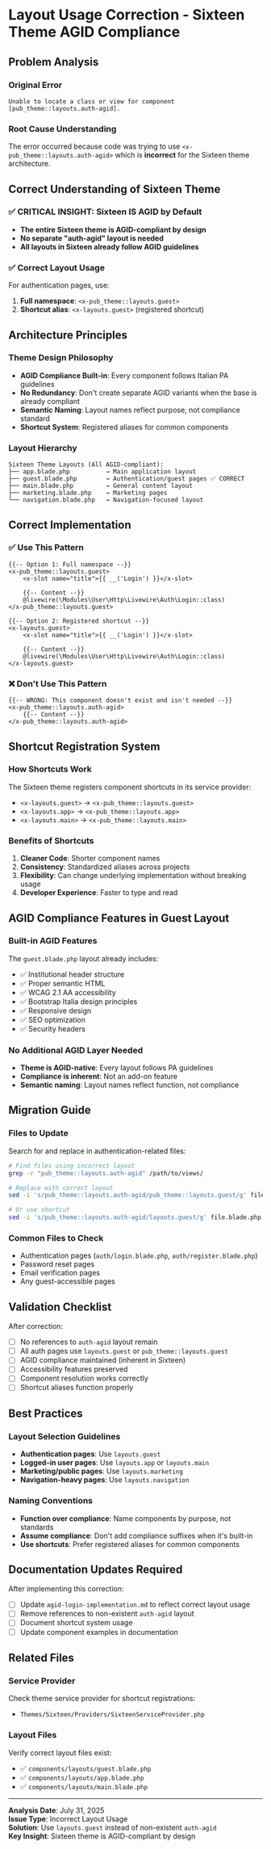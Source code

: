 # Layout Usage Correction - Sixteen Theme AGID Compliance

## Problem Analysis

### Original Error
```
Unable to locate a class or view for component [pub_theme::layouts.auth-agid].
```

### Root Cause Understanding
The error occurred because code was trying to use `<x-pub_theme::layouts.auth-agid>` which is **incorrect** for the Sixteen theme architecture.

## Correct Understanding of Sixteen Theme

### ✅ **CRITICAL INSIGHT: Sixteen IS AGID by Default**
- **The entire Sixteen theme is AGID-compliant by design**
- **No separate "auth-agid" layout is needed**
- **All layouts in Sixteen already follow AGID guidelines**

### ✅ **Correct Layout Usage**
For authentication pages, use:
1. **Full namespace**: `<x-pub_theme::layouts.guest>`
2. **Shortcut alias**: `<x-layouts.guest>` (registered shortcut)

## Architecture Principles

### Theme Design Philosophy
- **AGID Compliance Built-in**: Every component follows Italian PA guidelines
- **No Redundancy**: Don't create separate AGID variants when the base is already compliant
- **Semantic Naming**: Layout names reflect purpose, not compliance standard
- **Shortcut System**: Registered aliases for common components

### Layout Hierarchy
```
Sixteen Theme Layouts (All AGID-compliant):
├── app.blade.php          → Main application layout
├── guest.blade.php        → Authentication/guest pages ✅ CORRECT
├── main.blade.php         → General content layout
├── marketing.blade.php    → Marketing pages
└── navigation.blade.php   → Navigation-focused layout
```

## Correct Implementation

### ✅ **Use This Pattern**
```blade
{{-- Option 1: Full namespace --}}
<x-pub_theme::layouts.guest>
    <x-slot name="title">{{ __('Login') }}</x-slot>
    
    {{-- Content --}}
    @livewire(\Modules\User\Http\Livewire\Auth\Login::class)
</x-pub_theme::layouts.guest>

{{-- Option 2: Registered shortcut --}}
<x-layouts.guest>
    <x-slot name="title">{{ __('Login') }}</x-slot>
    
    {{-- Content --}}
    @livewire(\Modules\User\Http\Livewire\Auth\Login::class)
</x-layouts.guest>
```

### ❌ **Don't Use This Pattern**
```blade
{{-- WRONG: This component doesn't exist and isn't needed --}}
<x-pub_theme::layouts.auth-agid>
    {{-- Content --}}
</x-pub_theme::layouts.auth-agid>
```

## Shortcut Registration System

### How Shortcuts Work
The Sixteen theme registers component shortcuts in its service provider:
- `<x-layouts.guest>` → `<x-pub_theme::layouts.guest>`
- `<x-layouts.app>` → `<x-pub_theme::layouts.app>`
- `<x-layouts.main>` → `<x-pub_theme::layouts.main>`

### Benefits of Shortcuts
1. **Cleaner Code**: Shorter component names
2. **Consistency**: Standardized aliases across projects
3. **Flexibility**: Can change underlying implementation without breaking usage
4. **Developer Experience**: Faster to type and read

## AGID Compliance Features in Guest Layout

### Built-in AGID Features
The `guest.blade.php` layout already includes:
- ✅ Institutional header structure
- ✅ Proper semantic HTML
- ✅ WCAG 2.1 AA accessibility
- ✅ Bootstrap Italia design principles
- ✅ Responsive design
- ✅ SEO optimization
- ✅ Security headers

### No Additional AGID Layer Needed
- **Theme is AGID-native**: Every layout follows PA guidelines
- **Compliance is inherent**: Not an add-on feature
- **Semantic naming**: Layout names reflect function, not compliance

## Migration Guide

### Files to Update
Search for and replace in authentication-related files:
```bash
# Find files using incorrect layout
grep -r "pub_theme::layouts.auth-agid" /path/to/views/

# Replace with correct layout
sed -i 's/pub_theme::layouts.auth-agid/pub_theme::layouts.guest/g' file.blade.php

# Or use shortcut
sed -i 's/pub_theme::layouts.auth-agid/layouts.guest/g' file.blade.php
```

### Common Files to Check
- Authentication pages (`auth/login.blade.php`, `auth/register.blade.php`)
- Password reset pages
- Email verification pages
- Any guest-accessible pages

## Validation Checklist

After correction:
- [ ] No references to `auth-agid` layout remain
- [ ] All auth pages use `layouts.guest` or `pub_theme::layouts.guest`
- [ ] AGID compliance maintained (inherent in Sixteen)
- [ ] Accessibility features preserved
- [ ] Component resolution works correctly
- [ ] Shortcut aliases function properly

## Best Practices

### Layout Selection Guidelines
- **Authentication pages**: Use `layouts.guest`
- **Logged-in user pages**: Use `layouts.app` or `layouts.main`
- **Marketing/public pages**: Use `layouts.marketing`
- **Navigation-heavy pages**: Use `layouts.navigation`

### Naming Conventions
- **Function over compliance**: Name components by purpose, not standards
- **Assume compliance**: Don't add compliance suffixes when it's built-in
- **Use shortcuts**: Prefer registered aliases for common components

## Documentation Updates Required

After implementing this correction:
- [ ] Update `agid-login-implementation.md` to reflect correct layout usage
- [ ] Remove references to non-existent `auth-agid` layout
- [ ] Document shortcut system usage
- [ ] Update component examples in documentation

## Related Files

### Service Provider
Check theme service provider for shortcut registrations:
- `Themes/Sixteen/Providers/SixteenServiceProvider.php`

### Layout Files
Verify correct layout files exist:
- ✅ `components/layouts/guest.blade.php`
- ✅ `components/layouts/app.blade.php`
- ✅ `components/layouts/main.blade.php`

---

**Analysis Date**: July 31, 2025  
**Issue Type**: Incorrect Layout Usage  
**Solution**: Use `layouts.guest` instead of non-existent `auth-agid`  
**Key Insight**: Sixteen theme is AGID-compliant by design
